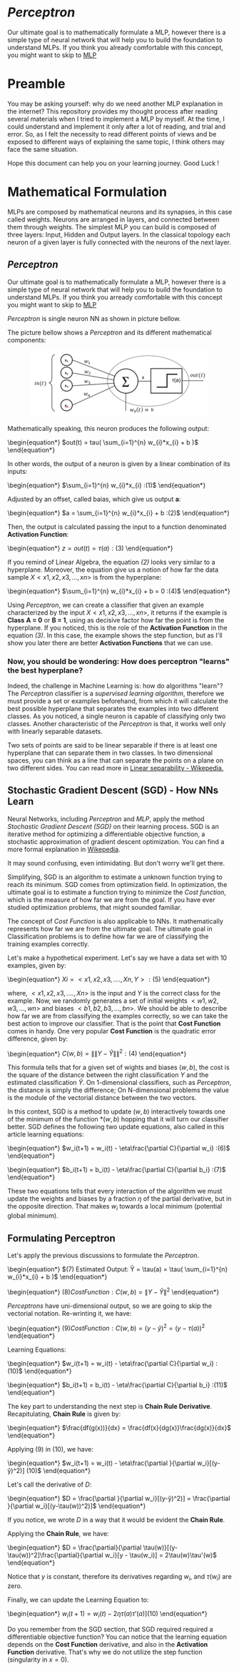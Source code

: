 # *Perceptron*

Our ultimate goal is to mathematically formulate a MLP, however there is a simple type of neural network that will help you to build the foundation to understand MLPs. If you think you already comfortable with this concept, you might want to skip to [MLP](https://github.com/filipecalasans/mlp)

# Preamble 

You may be asking yourself: why do we need another MLP explanation in the internet? This repository  provides my thought process after reading several materials when I tried to implement a MLP by myself. At the time, I could understand and implement it only after a lot of reading, and trial and error. So, as I felt the necessity to read different points of views and be exposed to different ways of explaining the same topic, I think others may face the same situation.

Hope this document can help you on your learning journey. Good Luck !

# Mathematical Formulation

MLPs are composed by mathematical neurons and its synapses, in this case called weights. Neurons are arranged in layers, and connected between them through weights. The simplest MLP you can build is composed of three layers: Input, Hidden and Output layers. In the classical topology each neuron of a given layer is fully connected with the neurons of the next layer. 

## *Perceptron*

Our ultimate goal is to mathematically formulate  a MLP, however there is a simple type of neural network that will help you to build the foundation to understand MLPs. If you think you arready comfortable with this concept you might want to skip to [MLP](https://github.com/filipecalasans/mlp)

*Perceptron* is single neuron NN as shown in picture bellow.  

The picture bellow shows a *Perceptron* and its different mathematical components:

 <p align="center"> 
    <img src="doc/perceptron.png" alt="Perceptron">
 </p>

Mathematically speaking, this neuron produces the following output:

\begin{equation*}
$out(t) = tau( \sum_{i=1}^{n} w_{i}*x_{i} + b )$
\end{equation*}

In other words, the output of a neuron is given by a linear combination of its inputs:

\begin{equation*}
$\sum_{i=1}^{n} w_{i}*x_{i} :(1)$
\end{equation*}

Adjusted by an offset, called baias, which give us output **a**:

\begin{equation*}
$a = \sum_{i=1}^{n} w_{i}*x_{i} + b :(2)$
\end{equation*}

Then, the output is calculated passing the input to a function denominated **Activation Function**:

\begin{equation*}
$z = out(t) = \tau(a) :(3)$
\end{equation*}

If you remind of Linear Algebra, the equation *(2)* looks very similar to a hyperplane. Moreover, the equation 
give us a notion of how far the data sample $X<x1,x2,x3,...,xn>$ is from the hyperplane:

\begin{equation*}
$\sum_{i=1}^{n} w_{i}*x_{i} + b = 0 :(4)$
\end{equation*}

Using *Perceptron*, we can create a classifier that given an example characterized by the input $X<x1,x2,x3,...,xn>$, it returns if the example is **Class** **A = 0** or **B = 1**, using as decisive factor how far the point is from the hyperplane. If you noticed, this is the role of the **Activation Function** in the equation *(3)*. In this case, the example shows the step function, but as I'll show you later there are better **Activation Functions** that we can use.

### Now, you should be wondering: How does perceptron "learns" the best hyperplane? 

Indeed, the challenge in Machine Learning is: how do algorithms "learn"?The *Perceptron* classifier is a *supervised learning algorithm*, therefore we must provide a set or examples beforehand, from which it will calculate the best possible hyperplane that separates the examples into two different classes. As you noticed, a single neuron is capable of classifying only two classes. Another characteristic of the *Perceptron* is that, it works well only with linearly separable datasets.

Two sets of points are said to be linear separable if there is at least one hyperplane that can separate them in two classes. In two dimensional spaces, you can think as a line that can separate the points on a plane on two different sides. You can read more in [Linear separability - Wikepedia.](https://en.wikipedia.org/wiki/Linear_separability)


## Stochastic Gradient Descent (SGD) - How NNs Learn

Neural Networks, including *Perceptron* and *MLP*, apply the method *Stochastic Gradient Descent (SGD)*  on their learning process. SGD is an iterative method for optimizing a differentiable objective function, a stochastic approximation of gradient descent optimization. You can find a more formal explanation in [Wikepedia](https://en.wikipedia.org/wiki/Stochastic_gradient_descent).

It may sound confusing, even intimidating. But don't worry we'll get there.

Simplifying, SGD is an algorithm to estimate a unknown function trying to reach its minimum.
SGD comes from optimization field. In optimization, the ultimate goal is to estimate a function trying to minimize the *Cost function*, which is the measure of how far we are from the goal. If you have ever studied optimization problems, that might sounded familiar.

The concept of *Cost Function* is also applicable to NNs. It  mathematically represents how far we are from the ultimate goal. The ultimate goal in Classification problems is to define how far we are of classifying the training examples correctly.

Let's make a hypothetical experiment. Let's say we have a data set with 10 examples, given by: 

\begin{equation*}
$Xi = <x1, x2, x3, ...., Xn, Y> :(5)$
\end{equation*}

where, $<x1, x2, x3, ...., Xn>$ is the input and *Y* is the correct class for the example. Now, we randomly generates a set of initial weights $<w1, w2, w3, ..., wn>$ and biases $<b1, b2, b3,..., bn>$. We should be able to describe how far we are from classifying the examples correctly, so we can take the best action to improve our classifier. That is the point that **Cost Function** comes in handy. One very popular **Cost Function** is the quadratic error difference, given by:

\begin{equation*}
$C(w, b) = \|\|Y -Ŷ\|\|^2 :(4)$
\end{equation*}

This formula tells that for a given set of wights and biases $(w,b)$, the cost is the square of the distance between the right classification $Y$ and the estimated classification $Ŷ$. On 1-dimensional classifiers, such as *Perceptron*, the distance is simply the difference; On N-dimensional problems the value is the module of the vectorial distance between the two vectors.

In this context, SGD is a method to update $(w,b)$ interactively towards one of the minimum of the function *$(w,b)$ hopping that it will turn our classifier better. SGD defines the following two update equations, also called in this article learning equations:

\begin{equation*}
$w_i(t+1) = w_i(t) - \eta\frac{\partial C}{\partial w_i} :(6)$
\end{equation*}

\begin{equation*}
$b_i(t+1) = b_i(t) - \eta\frac{\partial C}{\partial b_i} :(7)$
\end{equation*}

These two equations tells that every interaction of the algorithm we must update the weights and biases by a fraction *$\eta$* of the partial derivative, but in the opposite direction. That makes $w_i$ towards a local minimum (potential global minimum).

## Formulating Perceptron

Let's apply the previous discussions to formulate the *Perceptron*.

\begin{equation*}
$(7) Estimated Output: Ŷ = \tau(a) = \tau( \sum_{i=1}^{n} w_{i}*x_{i} + b )$
\end{equation*}

\begin{equation*}
$(8) Cost Function: C(w,b) = \|Y - Ŷ\|^2$
\end{equation*}

*Perceptrons* have uni-dimensional output, so we are going to skip the vectorial notation. Re-wrinting it, we have:

\begin{equation*}
$(9) Cost Function: C(w,b) = (y-ŷ)^2 = (y-\tau(a))^2$
\end{equation*}

Learning Equations:

\begin{equation*}
$w_i(t+1) = w_i(t) - \eta\frac{\partial C}{\partial w_i} :(10)$
\end{equation*}

\begin{equation*}
$b_i(t+1) = b_i(t) - \eta\frac{\partial C}{\partial b_i} :(11)$
\end{equation*}

The key part to understanding the next step is **Chain Rule Derivative**. Recapitulating, **Chain Rule** is given by:

\begin{equation*}
$\frac{df(g(x))}{dx} = \frac{df(x}{dg(x)}\frac{dg(x)}{dx}$
\end{equation*}

Applying $(9)$ in $(10)$, we have:

\begin{equation*}
$w_i(t+1) = w_i(t) - \eta\frac{\partial }{\partial w_i}[(y-ŷ)^2)] (10)$
\end{equation*}

Let's call the derivative of $D$:

\begin{equation*}
$D = \frac{\partial }{\partial w_i}[(y-ŷ)^2)] = \frac{\partial }{\partial w_i}[(y-\tau(w))^2)]$
\end{equation*}

If you notice, we wrote $D$ in a way that it would be evident the **Chain Rule**.

Applying the **Chain Rule**, we have:

\begin{equation*}
$D = \frac{\partial}{\partial \tau(w)}[(y-\tau(w))^2]\frac{\partial}{\partial w_i}[y - \tau(w_i)] = 2\tau(w)\tau'(w)$
\end{equation*}

Notice that $y$ is constant, therefore its derivatives regarding $w_i$, and $\tau(w_i)$ are zero.

Finally, we can update the Learning Equation to:

\begin{equation*}
$w_i(t+1) = w_i(t) - 2\eta\tau(a)\tau'(a)] (10)$
\end{equation*}

Do you remember from the SGD section, that SGD required required a differentiable objective function? You can notice that the learning equation depends on the **Cost Function** derivative, and also in the **Activation Function** derivative. That's why we do not utilize the step function (singularity in $x=0$).
